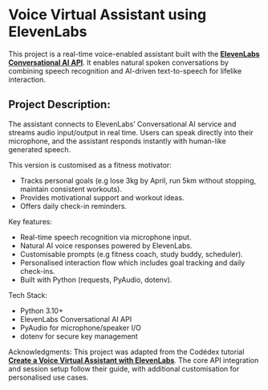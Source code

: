 # Voice Virtual Assistant using ElevenLabs
This project is a real-time voice-enabled assistant built with the [**ElevenLabs Conversational AI API**](https://elevenlabs.io/conversational-ai).
It enables natural spoken conversations by combining speech recognition and AI-driven text-to-speech for lifelike interaction.

## Project Description:
The assistant connects to ElevenLabs’ Conversational AI service and streams audio input/output in real time.
Users can speak directly into their microphone, and the assistant responds instantly with human-like generated speech.

This version is customised as a fitness motivator:
- Tracks personal goals (e.g lose 3kg by April, run 5km without stopping, maintain consistent workouts).
- Provides motivational support and workout ideas.
- Offers daily check-in reminders.

Key features:
- Real-time speech recognition via microphone input.
- Natural AI voice responses powered by ElevenLabs.
- Customisable prompts (e.g fitness coach, study buddy, scheduler).
- Personalised interaction flow which includes goal tracking and daily check-ins.
- Built with Python (requests, PyAudio, dotenv).

Tech Stack:
- Python 3.10+
- ElevenLabs Conversational AI API
- PyAudio for microphone/speaker I/O
- dotenv for secure key management

Acknowledgments:
This project was adapted from the Codédex tutorial [**Create a Voice Virtual Assistant with ElevenLabs**](https://www.codedex.io/projects/create-a-voice-virtual-assistant-with-elevenlabs). 
The core API integration and session setup follow their guide, with additional customisation for personalised use cases.

